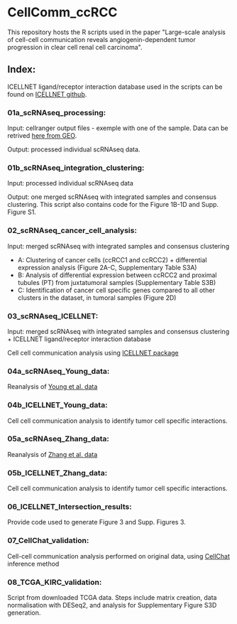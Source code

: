 # CellComm_ccRCC

This repository hosts the R scripts used in the paper "Large-scale analysis of cell-cell communication reveals angiogenin-dependent tumor progression in clear cell renal cell carcinoma".

## Index:
ICELLNET ligand/receptor interaction database used in the scripts can be found on [ICELLNET github](https://github.com/soumelis-lab/ICELLNET).

### 01a_scRNAseq_processing:
Input: cellranger output files - exemple with one of the sample. Data can be retrived [here from GEO](https://www.ncbi.nlm.nih.gov/geo/query/acc.cgi?acc=GSE222703).



Output: processed individual scRNAseq data. 

### 01b_scRNAseq_integration_clustering:
Input: processed individual scRNAseq data 


Output: one merged scRNAseq with integrated samples and consensus clustering.
This script also contains code for the Figure 1B-1D and Supp. Figure S1.

### 02_scRNAseq_cancer_cell_analysis:
Input: merged scRNAseq with integrated samples and consensus clustering 
- A: Clustering of cancer cells (ccRCC1 and ccRCC2) + differential expression analysis (Figure 2A-C, Supplementary Table S3A)
- B:  Analysis of differential expression between ccRCC2 and proximal tubules (PT) from juxtatumoral samples (Supplementary Table S3B)
- C: Identification of cancer cell specific genes compared to all other clusters in the dataset, in tumoral samples (Figure 2D)

### 03_scRNAseq_ICELLNET:
Input: merged scRNAseq with integrated samples and consensus clustering +  ICELLNET ligand/receptor interaction database


Cell cell communication analysis using [ICELLNET package](https://github.com/soumelis-lab/ICELLNET)

### 04a_scRNAseq_Young_data:
Reanalysis of [Young et al. data](https://www.ncbi.nlm.nih.gov/pmc/articles/PMC6104812/)

### 04b_ICELLNET_Young_data:
Cell cell communication analysis to identify tumor cell specific interactions.


### 05a_scRNAseq_Zhang_data:
Reanalysis of [Zhang et al. data](https://www.pnas.org/doi/10.1073/pnas.2103240118)

### 05b_ICELLNET_Zhang_data:
Cell cell communication analysis to identify tumor cell specific interactions.

### 06_ICELLNET_Intersection_results:
Provide code used to generate Figure 3 and Supp. Figures 3.

### 07_CellChat_validation:
Cell-cell communication analysis performed on original data, using [CellChat](https://github.com/sqjin/CellChat) inference method 

### 08_TCGA_KIRC_validation: 
Script from downloaded TCGA data. Steps include matrix creation, data normalisation with DESeq2, and analysis for Supplementary Figure S3D generation.
